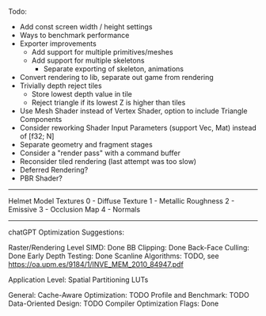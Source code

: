 Todo:
- Add const screen width / height settings
- Ways to benchmark performance
- Exporter improvements
  - Add support for multiple primitives/meshes
  - Add support for multiple skeletons
    - Separate exporting of skeleton, animations
- Convert rendering to lib, separate out game from rendering 
- Trivially depth reject tiles
  - Store lowest depth value in tile
  - Reject triangle if its lowest Z is higher than tiles
- Use Mesh Shader instead of Vertex Shader, option to include Triangle Components
- Consider reworking Shader Input Parameters (support Vec, Mat) instead of [f32; N]
- Separate geometry and fragment stages
- Consider a "render pass" with a command buffer
- Reconsider tiled rendering (last attempt was too slow)
- Deferred Rendering?
- PBR Shader?


---
Helmet Model Textures
0 - Diffuse Texture
1 - Metallic Roughness
2 - Emissive
3 - Occlusion Map
4 - Normals

---

chatGPT Optimization Suggestions:

Raster/Rendering Level
SIMD: Done
BB Clipping: Done
Back-Face Culling: Done
Early Depth Testing: Done
Scanline Algorithms: TODO, see https://oa.upm.es/9184/1/INVE_MEM_2010_84947.pdf

Application Level:
Spatial Partitioning
LUTs

General:
Cache-Aware Optimization: TODO
Profile and Benchmark: TODO
Data-Oriented Design: TODO
Compiler Optimization Flags: Done
